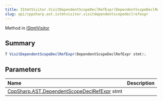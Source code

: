 ```yaml
---
title: IStmtVisitor.VisitDependentScopeDeclRefExpr(DependentScopeDeclRefExpr)
slug: api/cppsharp.ast.istmtvisitor.visitdependentscopedeclrefexpr
---
```

Method in [IStmtVisitor](/api/cppsharp/ast/istmtvisitor)

## Summary



```csharp
T VisitDependentScopeDeclRefExpr(DependentScopeDeclRefExpr stmt);
```

## Parameters

|Name|Description|
|:---|:---|
|[CppSharp.AST.DependentScopeDeclRefExpr](/api/cppsharp/ast/dependentscopedeclrefexpr) stmt||

